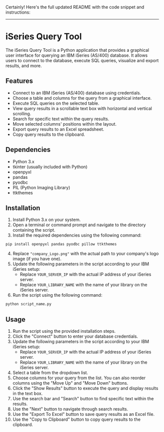Certainly! Here's the full updated README with the code snippet and instructions:

---

# iSeries Query Tool

The iSeries Query Tool is a Python application that provides a graphical user interface for querying an IBM iSeries (AS/400) database. It allows users to connect to the database, execute SQL queries, visualize and export results, and more.

## Features

- Connect to an IBM iSeries (AS/400) database using credentials.
- Choose a table and columns for the query from a graphical interface.
- Execute SQL queries on the selected table.
- View query results in a scrollable text box with horizontal and vertical scrolling.
- Search for specific text within the query results.
- Move selected columns' positions within the layout.
- Export query results to an Excel spreadsheet.
- Copy query results to the clipboard.

## Dependencies

- Python 3.x
- tkinter (usually included with Python)
- openpyxl
- pandas
- pyodbc
- PIL (Python Imaging Library)
- ttkthemes

## Installation

1. Install Python 3.x on your system.
2. Open a terminal or command prompt and navigate to the directory containing the script.
3. Install the required dependencies using the following command:

```bash
pip install openpyxl pandas pyodbc pillow ttkthemes
```

4. Replace `"company_Logo.png"` with the actual path to your company's logo image (if you have one).
5. Update the following parameters in the script according to your IBM iSeries setup:
    - Replace `YOUR_SERVER_IP` with the actual IP address of your iSeries server.
    - Replace `YOUR_LIBRARY_NAME` with the name of your library on the iSeries server.
6. Run the script using the following command:

```bash
python script_name.py
```

## Usage

1. Run the script using the provided installation steps.
2. Click the "Connect" button to enter your database credentials.
3. Update the following parameters in the script according to your IBM iSeries setup:
    - Replace `YOUR_SERVER_IP` with the actual IP address of your iSeries server.
    - Replace `YOUR_LIBRARY_NAME` with the name of your library on the iSeries server.
4. Select a table from the dropdown list.
5. Choose columns for your query from the list. You can also reorder columns using the "Move Up" and "Move Down" buttons.
6. Click the "Show Results" button to execute the query and display results in the text box.
7. Use the search bar and "Search" button to find specific text within the results.
8. Use the "Next" button to navigate through search results.
9. Use the "Export To Excel" button to save query results as an Excel file.
10. Use the "Copy to Clipboard" button to copy query results to the clipboard.



